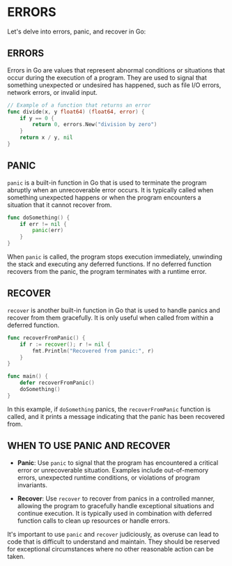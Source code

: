 # ERRORS

Let's delve into errors, panic, and recover in Go:

## ERRORS

Errors in Go are values that represent abnormal conditions or situations that occur during the execution of a program. They are used to signal that something unexpected or undesired has happened, such as file I/O errors, network errors, or invalid input.

```go
// Example of a function that returns an error
func divide(x, y float64) (float64, error) {
    if y == 0 {
        return 0, errors.New("division by zero")
    }
    return x / y, nil
}
```

## PANIC

`panic` is a built-in function in Go that is used to terminate the program abruptly when an unrecoverable error occurs. It is typically called when something unexpected happens or when the program encounters a situation that it cannot recover from.

```go
func doSomething() {
    if err != nil {
        panic(err)
    }
}
```

When `panic` is called, the program stops execution immediately, unwinding the stack and executing any deferred functions. If no deferred function recovers from the panic, the program terminates with a runtime error.

## RECOVER

`recover` is another built-in function in Go that is used to handle panics and recover from them gracefully. It is only useful when called from within a deferred function.

```go
func recoverFromPanic() {
    if r := recover(); r != nil {
        fmt.Println("Recovered from panic:", r)
    }
}

func main() {
    defer recoverFromPanic()
    doSomething()
}
```

In this example, if `doSomething` panics, the `recoverFromPanic` function is called, and it prints a message indicating that the panic has been recovered from.

## WHEN TO USE PANIC AND RECOVER

- **Panic**: Use `panic` to signal that the program has encountered a critical error or unrecoverable situation. Examples include out-of-memory errors, unexpected runtime conditions, or violations of program invariants.

- **Recover**: Use `recover` to recover from panics in a controlled manner, allowing the program to gracefully handle exceptional situations and continue execution. It is typically used in combination with deferred function calls to clean up resources or handle errors.

It's important to use `panic` and `recover` judiciously, as overuse can lead to code that is difficult to understand and maintain. They should be reserved for exceptional circumstances where no other reasonable action can be taken.
